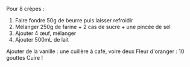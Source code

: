 Pour 8 crêpes :

1. Faire fondre 50g de beurre puis laisser refroidir 
2. Mélanger 250g de farine + 2 cas de sucre + une pincée de sel
3. Ajouter 4 œuf, mélanger
4. Ajouter 500mL de lait

Ajouter de la vanille : une cuillère à café, voire deux
Fleur d'oranger : 10 gouttes 
Cuire ! 